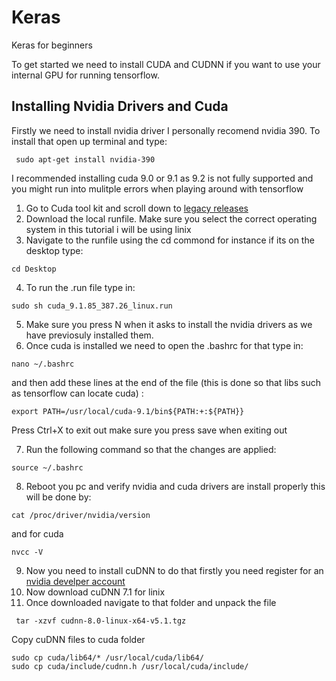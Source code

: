 # Keras
Keras for beginners

To get started we need to install CUDA and CUDNN if you want to use your internal GPU for running tensorflow.


## Installing Nvidia Drivers and Cuda
Firstly we need to install nvidia driver I personally recomend nvidia 390. To install that open up terminal and type:

```
 sudo apt-get install nvidia-390
```

I recommended installing cuda 9.0 or 9.1 as 9.2 is not fully supported and you might run into mulitple errors when playing around with tensorflow

1. Go to Cuda tool kit and scroll down to [legacy releases](https://developer.nvidia.com/cuda-toolkit-archive)
2. Download the local runfile. Make sure you select the correct operating system in this tutorial i will be using linix
3. Navigate to the runfile using the cd commond for instance if its on the desktop type:
```
cd Desktop
```
4. To run the .run file type in:
```
sudo sh cuda_9.1.85_387.26_linux.run 
```
5. Make sure you press N when it asks to install the nvidia drivers as we have previosuly installed them.
6. Once cuda is installed we need to open the .bashrc for that type in:
```
nano ~/.bashrc
```
and then add these lines at the end of the file (this is done so that libs such as tensorflow can locate cuda) :
```
export PATH=/usr/local/cuda-9.1/bin${PATH:+:${PATH}}
```
Press Ctrl+X to exit out make sure you press save when exiting out

7. Run the following command so that the changes are applied:
```
source ~/.bashrc
```
8. Reboot you pc and verify nvidia and cuda drivers are install properly this will be done by:
```
cat /proc/driver/nvidia/version
```
and for cuda
```
nvcc -V
```
9. Now you need to install cuDNN to do that firstly you need register for an [nvidia develper account](https://developer.nvidia.com/cudnn)
10. Now download cuDNN 7.1 for linix
11. Once downloaded navigate to that folder and unpack the file
```
 tar -xzvf cudnn-8.0-linux-x64-v5.1.tgz
 ```
 Copy cuDNN files to cuda folder
 ```
 sudo cp cuda/lib64/* /usr/local/cuda/lib64/
 sudo cp cuda/include/cudnn.h /usr/local/cuda/include/
 ```
